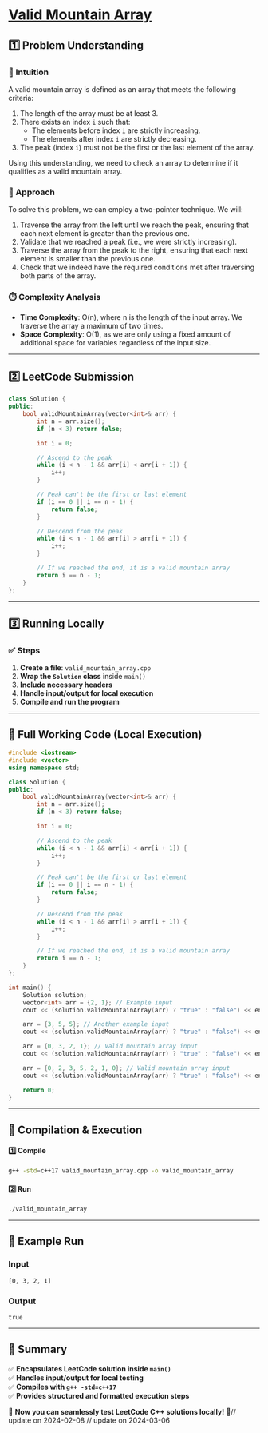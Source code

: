 # **[Valid Mountain Array](https://leetcode.com/problems/valid-mountain-array/description/)**  

## **1️⃣ Problem Understanding**  
### **📌 Intuition**  
A valid mountain array is defined as an array that meets the following criteria:
1. The length of the array must be at least 3.
2. There exists an index `i` such that:
   - The elements before index `i` are strictly increasing.
   - The elements after index `i` are strictly decreasing.
3. The peak (index `i`) must not be the first or the last element of the array.

Using this understanding, we need to check an array to determine if it qualifies as a valid mountain array.

### **🚀 Approach**  
To solve this problem, we can employ a two-pointer technique. We will:
1. Traverse the array from the left until we reach the peak, ensuring that each next element is greater than the previous one.
2. Validate that we reached a peak (i.e., we were strictly increasing).
3. Traverse the array from the peak to the right, ensuring that each next element is smaller than the previous one.
4. Check that we indeed have the required conditions met after traversing both parts of the array.

### **⏱️ Complexity Analysis**  
- **Time Complexity**: O(n), where n is the length of the input array. We traverse the array a maximum of two times.
- **Space Complexity**: O(1), as we are only using a fixed amount of additional space for variables regardless of the input size.  

---  

## **2️⃣ LeetCode Submission**  
```cpp
class Solution {
public:
    bool validMountainArray(vector<int>& arr) {
        int n = arr.size();
        if (n < 3) return false;

        int i = 0;

        // Ascend to the peak
        while (i < n - 1 && arr[i] < arr[i + 1]) {
            i++;
        }

        // Peak can't be the first or last element
        if (i == 0 || i == n - 1) {
            return false;
        }

        // Descend from the peak
        while (i < n - 1 && arr[i] > arr[i + 1]) {
            i++;
        }

        // If we reached the end, it is a valid mountain array
        return i == n - 1;
    }
};  
```  

---  

## **3️⃣ Running Locally**  
### **✅ Steps**  
1. **Create a file**: `valid_mountain_array.cpp`  
2. **Wrap the `Solution` class** inside `main()`  
3. **Include necessary headers**  
4. **Handle input/output for local execution**  
5. **Compile and run the program**  

---  

## **📝 Full Working Code (Local Execution)**  
```cpp
#include <iostream>
#include <vector>
using namespace std;

class Solution {
public:
    bool validMountainArray(vector<int>& arr) {
        int n = arr.size();
        if (n < 3) return false;

        int i = 0;

        // Ascend to the peak
        while (i < n - 1 && arr[i] < arr[i + 1]) {
            i++;
        }

        // Peak can't be the first or last element
        if (i == 0 || i == n - 1) {
            return false;
        }

        // Descend from the peak
        while (i < n - 1 && arr[i] > arr[i + 1]) {
            i++;
        }

        // If we reached the end, it is a valid mountain array
        return i == n - 1;
    }
};

int main() {
    Solution solution;
    vector<int> arr = {2, 1}; // Example input
    cout << (solution.validMountainArray(arr) ? "true" : "false") << endl; // Expected output: false

    arr = {3, 5, 5}; // Another example input
    cout << (solution.validMountainArray(arr) ? "true" : "false") << endl; // Expected output: false

    arr = {0, 3, 2, 1}; // Valid mountain array input
    cout << (solution.validMountainArray(arr) ? "true" : "false") << endl; // Expected output: true

    arr = {0, 2, 3, 5, 2, 1, 0}; // Valid mountain array input
    cout << (solution.validMountainArray(arr) ? "true" : "false") << endl; // Expected output: true

    return 0;
}  
```  

---  

## **🔧 Compilation & Execution**  
#### **1️⃣ Compile**  
```bash
g++ -std=c++17 valid_mountain_array.cpp -o valid_mountain_array
```  

#### **2️⃣ Run**  
```bash
./valid_mountain_array
```  

---  

## **🎯 Example Run**  
### **Input**  
```
[0, 3, 2, 1]
```  
### **Output**  
```
true
```  

---  

## **📌 Summary**  
✅ **Encapsulates LeetCode solution inside `main()`**  
✅ **Handles input/output for local testing**  
✅ **Compiles with `g++ -std=c++17`**  
✅ **Provides structured and formatted execution steps**  

🚀 **Now you can seamlessly test LeetCode C++ solutions locally!** 🚀// update on 2024-02-08
// update on 2024-03-06
